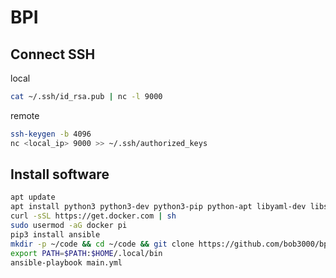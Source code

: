# BPI

## Connect SSH

local

```sh
cat ~/.ssh/id_rsa.pub | nc -l 9000
```

remote

```sh
ssh-keygen -b 4096
nc <local_ip> 9000 >> ~/.ssh/authorized_keys
```

## Install software

```sh
apt update
apt install python3 python3-dev python3-pip python-apt libyaml-dev libssl-dev git
curl -sSL https://get.docker.com | sh
sudo usermod -aG docker pi
pip3 install ansible
mkdir -p ~/code && cd ~/code && git clone https://github.com/bob3000/bpi.git && cd bpi
export PATH=$PATH:$HOME/.local/bin
ansible-playbook main.yml
```
